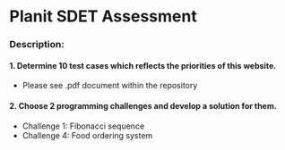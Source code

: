 # Planit SDET Assessment

### Description: 
#### 1. Determine 10 test cases which reflects the priorities of this website.
* Please see .pdf document within the repository

#### 2. Choose 2 programming challenges and develop a solution for them.
* Challenge 1: Fibonacci sequence
* Challenge 4: Food ordering system
